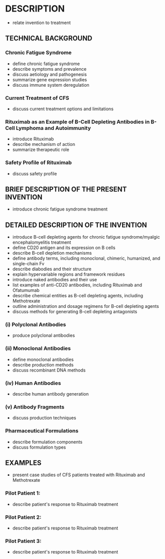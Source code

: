 # DESCRIPTION

- relate invention to treatment

## TECHNICAL BACKGROUND

### Chronic Fatigue Syndrome

- define chronic fatigue syndrome
- describe symptoms and prevalence
- discuss aetiology and pathogenesis
- summarize gene expression studies
- discuss immune system deregulation

### Current Treatment of CFS

- discuss current treatment options and limitations

### Rituximab as an Example of B-Cell Depleting Antibodies in B-Cell Lymphoma and Autoimmunity

- introduce Rituximab
- describe mechanism of action
- summarize therapeutic role

### Safety Profile of Rituximab

- discuss safety profile

## BRIEF DESCRIPTION OF THE PRESENT INVENTION

- introduce chronic fatigue syndrome treatment

## DETAILED DESCRIPTION OF THE INVENTION

- introduce B-cell depleting agents for chronic fatigue syndrome/myalgic encephalomyelitis treatment
- define CD20 antigen and its expression on B cells
- describe B-cell depletion mechanisms
- define antibody terms, including monoclonal, chimeric, humanized, and single-chain Fv
- describe diabodies and their structure
- explain hypervariable regions and framework residues
- introduce naked antibodies and their use
- list examples of anti-CD20 antibodies, including Rituximab and Ofatumumab
- describe chemical entities as B-cell depleting agents, including Methotrexate
- outline administration and dosage regimens for B-cell depleting agents
- discuss methods for generating B-cell depleting antagonists

### (i) Polyclonal Antibodies

- produce polyclonal antibodies

### (ii) Monoclonal Antibodies

- define monoclonal antibodies
- describe production methods
- discuss recombinant DNA methods

### (iv) Human Antibodies

- describe human antibody generation

### (v) Antibody Fragments

- discuss production techniques

### Pharmaceutical Formulations

- describe formulation components
- discuss formulation types

## EXAMPLES

- present case studies of CFS patients treated with Rituximab and Methotrexate

### Pilot Patient 1:

- describe patient's response to Rituximab treatment

### Pilot Patient 2:

- describe patient's response to Rituximab treatment

### Pilot Patient 3:

- describe patient's response to Rituximab treatment

